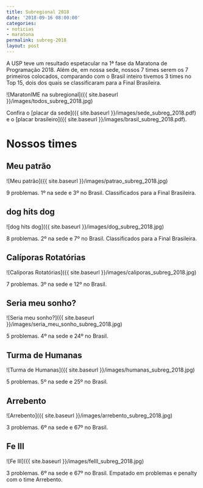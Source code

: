 ```yaml
---
title: Subregional 2018
date: '2018-09-16 08:00:00'
categories:
- noticias
- maratona
permalink: subreg-2018
layout: post
---
```


A USP teve um resultado espetacular na 1ª fase da Maratona de Programação 2018. Além de, em nossa sede, nossos 7 times serem os 7 primeiros colocados, comparando com o Brasil inteiro tivemos 3 times no Top 15, dois dos quais se classificaram para a Final Brasileira.

![MaratonIME na subregional]({{ site.baseurl }}/images/todos_subreg_2018.jpg)

Confira o [placar da sede]({{ site.baseurl }}/images/sede_subreg_2018.pdf) e o [placar brasileiro]({{ site.baseurl }}/images/brasil_subreg_2018.pdf).

# Nossos times

## Meu patrão

![Meu patrão]({{ site.baseurl }}/images/patrao_subreg_2018.jpg)

9 problemas. 1º na sede e 3º no Brasil. Classificados para a Final Brasileira.

## dog hits dog

![dog hits dog]({{ site.baseurl }}/images/dog_subreg_2018.jpg)

8 problemas. 2º na sede e 7º no Brasil. Classificados para a Final Brasileira.

## Calíporas Rotatórias

![Calíporas Rotatórias]({{ site.baseurl }}/images/caliporas_subreg_2018.jpg)

7 problemas. 3º na sede e 12º no Brasil.

## Seria meu sonho?

![Seria meu sonho?]({{ site.baseurl }}/images/seria_meu_sonho_subreg_2018.jpg)

5 problemas. 4º na sede e 24º no Brasil.

## Turma de Humanas

![Turma de Humanas]({{ site.baseurl }}/images/humanas_subreg_2018.jpg)

5 problemas. 5º na sede e 25º no Brasil.

## Arrebento

![Arrebento]({{ site.baseurl }}/images/arrebento_subreg_2018.jpg)

3 problemas. 6º na sede e 67º no Brasil.

## Fe III

![Fe III]({{ site.baseurl }}/images/feIII_subreg_2018.jpg)

3 problemas. 6º na sede e 67º no Brasil. Empatado em problemas e penalty com o time Arrebento.
